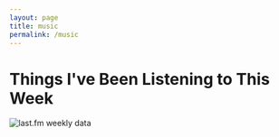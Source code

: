 ```yaml
---
layout: page
title: music
permalink: /music
---
```


# Things I've Been Listening to This Week

<img src="https://www.tapmusic.net/collage.php?user=thursdayswaitin&type=7day&size=4x4&caption=true" alt="last.fm weekly data">
